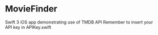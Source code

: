 # MovieFinder
Swift 3 iOS app demonstrating use of TMDB API
 Remember to insert your API key in APIKey.swift
